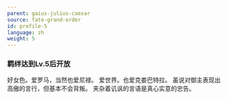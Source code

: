 ```yaml
---
parent: gaius-julius-caesar
source: fate-grand-order
id: profile-5
language: zh
weight: 5
---
```


### 羁绊达到Lv.5后开放

好女色。爱罗马，当然也爱尼禄。
爱世界。也爱克娄巴特拉。
虽说对御主表现出高傲的言行，但基本不会背叛。
夹杂着讥讽的言语是真心实意的忠告。
